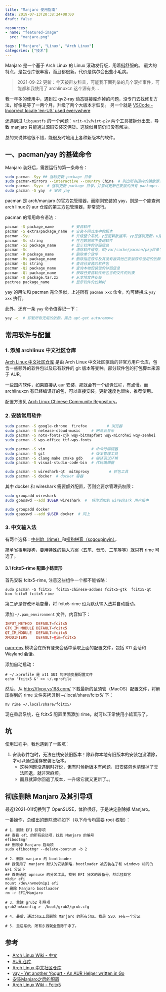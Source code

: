 ```yaml
---
title: "Manjaro 使用指南"
date: 2019-07-13T20:38:24+08:00
draft: false

resources:
- name: "featured-image"
  src: "manjaro.png"

tags: ["Manjaro", "Linux", "Arch Linux"]
categories: ["技术"]
---
```



Manjaro 是一个基于 Arch Linux 的 Linux 滚动发行版，用着挺舒服的。
最大的特点，是包仓库很丰富，而且都很新。代价是偶尔会出些小毛病。

<!--more-->

>2021-09-22 更新：今天被群友科普，可能我下面列举的几个滚挂事件，可能都和我使用了 archlinuxcn 这个源有关...

我一年多的使用中，遇到过 qv2-ray 动态链接库炸掉的问题，没专门去找修复方法，好像是等了一两个月，升级了两个大版本才恢复。
另一个就是 [VSCode - Incorrect locale 'en-US' used everywhere](https://github.com/microsoft/vscode/issues/110322)

还遇到过 `libguestfs` 的一个问题：`vrit-v2v`/`virt-p2v` 两个工具被拆分出去，导致 manjaro 只能通过源码安装这俩货。这貌似目前仍旧没有解决。

总的来说体验很不错，能很及时地用上各种新版本的软件。

## 一、pacman/yay 的基础命令

Manjaro 装好后，需要运行的第一条命令：

```sh
sudo pacman -Syy ## 强制更新 package 目录
sudo pacman-mirrors --interactive --country China  # 列出所有国内的镜像源，并提供交互式的界面手动选择镜像源
sudo pacman -Syyu  # 强制更新 package 目录，并尝试更新已安装的所有 packages.
sudo pacman -S yay  # 安装 yay
```

pacman 是 arch/manjaro 的官方包管理器，而刚刚安装的 yay，则是一个能查询 arch linux 的 aur 仓库的第三方包管理器，非常流行。

pacman 的常用命令语法：

```sh
pacman -S package_name        # 安装软件  
pacman -S extra/package_name  # 安装不同仓库中的版本
pacman -Syu                   # 升级整个系统，y是更新数据库，yy是强制更新，u是升级软件
pacman -Ss string             # 在包数据库中查询软件
pacman -Si package_name       # 显示软件的详细信息
pacman -Sc                    # 清除软件缓存，即/var/cache/pacman/pkg目录下的文件
pacman -R package_name        # 删除单个软件
pacman -Rs package_name       # 删除指定软件及其没有被其他已安装软件使用的依赖关系
pacman -Qs string             # 查询已安装的软件包
pacman -Qi package_name       # 查询本地安装包的详细信息
pacman -Ql package_name       # 获取已安装软件所包含的文件的列表
pacman -U package.tar.zx      # 从本地文件安装
pactree package_name          # 显示软件的依赖树
```

yay 的用法和 pacman 完全类似，上述所有 `pacman xxx` 命令，均可替换成 `yay xxx` 执行。

此外，还有一条 `yay` 命令值得记一下：

```sh
yay -c  # 卸载所有无用的依赖。类比 apt-get autoremove
```

## 常用软件与配置

### 1. 添加 archlinux 中文社区仓库

[Arch Linux 中文社区仓库](https://www.archlinuxcn.org/archlinux-cn-repo-and-mirror/) 是由 Arch Linux 中文社区驱动的非官方用户仓库，包含一些额外的软件包以及已有软件的 git 版本等变种。部分软件包的打包脚本来源于 AUR。

一些国内软件，如果直接从 aur 安装，那就会有一个编译过程，有点慢。而 archlinuxcn 有已经编译好的包，可以直接安装。更新速度也很快，推荐使用。

配置方法见 [Arch Linux Chinese Community Repository](https://github.com/archlinuxcn/repo)。

### 2. 安装常用软件

```sh
sudo pacman -S google-chrome  firefox         # 浏览器
sudo pacman -S netease-cloud-music     # 网易云音乐
sudo pacman -S noto-fonts-cjk wqy-bitmapfont wqy-microhei wqy-zenhei   # 中文字体：思源系列、文泉系列
sudo pacman -S wps-office ttf-wps-fonts

sudo pacman -S vim                     # 命令行编辑器
sudo pacman -S git                     # 版本管理工具
sudo pacman -S clang make cmake gdb    # 编译调试环境
sudo pacman -S visual-studio-code-bin  # 代码编辑器

sudo pacman -S wireshark-qt  mitmproxy         # 抓包工具
sudo pacman -S docker  # docker 容器
```

其中 docker 和 wireshark 需要额外配置，否则会要求管理员权限：

```sh
sudo groupadd wireshark
sudo gpasswd --add $USER wireshark  #  将你添加到 wireshark 用户组中

sudo groupadd docker
sudo gpasswd --add $USER docker  # 同上
```

### 3. 中文输入法

有两个选择：[中州韵（rime）](https://rime.im/)和[搜狗拼音（sogoupinyin）](https://aur.archlinux.org/packages/fcitx-sogoupinyin/)。

简单省事用搜狗，要用特殊的输入方案（五笔、音形、二笔等等）就只有 rime 可选了。

#### 3.1 fcitx5-rime 配置小鹤音形

首先安装 fcitx5-rime, 注意这些组件一个都不能省略：
```shell
sudo pacman -S fcitx5  fcitx5-chinese-addons fcitx5-gtk  fcitx5-qt  kcm-fcitx5 fcitx5-rime
```

第二步是修改环境变量，将 fcitx5-rime 设为默认输入法并自动启动。

添加 `~/.pam_environment` 文件，内容如下：

```conf
INPUT_METHOD  DEFAULT=fcitx5
GTK_IM_MODULE DEFAULT=fcitx5
QT_IM_MODULE  DEFAULT=fcitx5
XMODIFIERS    DEFAULT=@im=fcitx5
```

[pam-env](https://wiki.archlinux.org/index.php/PAM_(%E7%AE%80%E4%BD%93%E4%B8%AD%E6%96%87)) 模块会在所有登录会话中读取上面的配置文件，包括 X11 会话和 Wayland 会话。

添加自动启动：

```shell
# ~/.xprofile 是 x11 GUI 的环境变量配置文件
echo 'fcitx5 &' >> ~/.xprofile
```

然后，从 http://flypy.ys168.com/ 下载最新的鼠须管（MacOS）配置文件，将解压得到的 rime 文件夹拷贝到 ~/.local/share/fcitx5/ 下：

```shell
mv rime ~/.local/share/fcitx5/
```

现在重启系统，在 fcitx5 配置里面添加 rime，就可以正常使用小鹤音形了。

## 坑

使用过程中，我也遇到了一些坑：

1. 安装软件包时，无法在线安装旧版本！除非你本地有旧版本的安装包没清除，才可以通过缓存安装旧版本。
      - 这种问题没遇到时好说，但有时候新版本有问题，旧安装包也清理掉了无法回退，就非常麻烦。
      - 而且就算你回退了版本，一升级它就又更新了。。


## 彻底删除 Manjaro 及其引导项

最近(2021-01)切换到了 OpenSUSE，体验很好，于是决定删除掉 Manjaro。

一番操作，总结出的删除流程如下（以下命令均需要 root 权限）：

```shell
# 1. 删除 EFI 引导项
## 查看 efi 的所有启动项，找到 Manjaro 的编号
efibootmgr
## 删除掉 Manjaro 启动项
sudo efibootmgr --delete-bootnum -b 2

# 2. 删除 manjaro 的 bootloader
## 我使用了 manjaro 默认的安装策略，bootloader 被安装在了和 windows 相同的 EFI 分区下
## 首先通过 opnsuse 的分区工具，找到 EFI 分区的设备号，然后挂载它
mkdir efi
mount /dev/nvme0n1p1 efi
# 删除 Manjaro bootloader
rm -r EFI/Manjaro

# 3. 重建 grub2 引导项
grub2-mkconfig >  /boot/grub2/grub.cfg

# 4. 最后，通过分区工具删除 Manjaro 的所有分区，我是 SSD，只有一个分区

# 5. 重启系统，所有东西就全删除干净了。
```

## 参考

- [Arch Linux Wiki - 中文](https://wiki.archlinux.org/index.php/Main_page_(%E7%AE%80%E4%BD%93%E4%B8%AD%E6%96%87))
- [AUR 仓库](https://aur.archlinux.org/packages)
- [Arch Linux 中文社区仓库](https://www.archlinuxcn.org/archlinux-cn-repo-and-mirror/)
- [yay - Yet another Yogurt - An AUR Helper written in Go ](https://github.com/Jguer/yay)
- [安装Manjaro之后的配置 ](https://panqiincs.me/2019/06/05/after-installing-manjaro/)
- [Arch Linux Wiki - Fcitx5](https://wiki.archlinux.org/index.php/Fcitx5_(%E7%AE%80%E4%BD%93%E4%B8%AD%E6%96%87))
